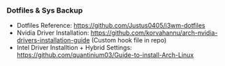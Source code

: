 ### Dotfiles & Sys Backup

- Dotfiles Reference: https://github.com/Justus0405/i3wm-dotfiles
- Nvidia Driver Installation: https://github.com/korvahannu/arch-nvidia-drivers-installation-guide (Custom hook file in repo)
- Intel Driver Installtion + Hybrid Settings: https://github.com/quantinium03/Guide-to-install-Arch-Linux
